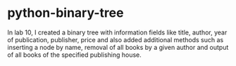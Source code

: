 # python-binary-tree
In lab 10, I created a binary tree with information fields like title, author, year of publication, publisher, price and also added additional methods such as inserting a node by name, removal of all books by a given author and output of all books of the specified publishing house.

